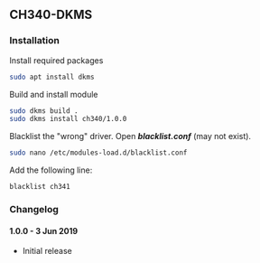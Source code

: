 ## CH340-DKMS

### Installation

Install required packages
```sh
sudo apt install dkms
```

Build and install module
```sh
sudo dkms build .
sudo dkms install ch340/1.0.0
```

Blacklist the "wrong" driver. Open ***blacklist.conf*** (may not exist).
```sh
sudo nano /etc/modules-load.d/blacklist.conf
```
Add the following line:
```
blacklist ch341
```

### Changelog

#### 1.0.0 - 3 Jun 2019
- Initial release
